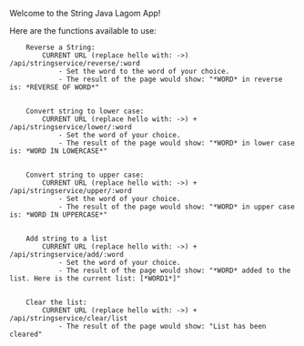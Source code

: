Welcome to the String Java Lagom App!

Here are the functions available to use: 
        
        
        Reverse a String:
            CURRENT URL (replace hello with: ->) /api/stringservice/reverse/:word
                - Set the word to the word of your choice.
                - The result of the page would show: "*WORD* in reverse is: *REVERSE OF WORD*"
        
        
        Convert string to lower case:
            CURRENT URL (replace hello with: ->) + /api/stringservice/lower/:word
                - Set the word of your choice.
                - The result of the page would show: "*WORD* in lower case is: *WORD IN LOWERCASE*"
       
        
        Convert string to upper case:
            CURRENT URL (replace hello with: ->) + /api/stringservice/upper/:word
                - Set the word of your choice.
                - The result of the page would show: "*WORD* in upper case is: *WORD IN UPPERCASE*"
        
        
        Add string to a list
            CURRENT URL (replace hello with: ->) + /api/stringservice/add/:word
                - Set the word of your choice.
                - The result of the page would show: "*WORD* added to the list. Here is the current list: [*WORD1*]"
        
        
        Clear the list:
            CURRENT URL (replace hello with: ->) + /api/stringservice/clear/list
                - The result of the page would show: "List has been cleared"
